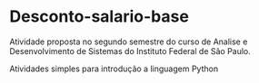 # Desconto-salario-base

Atividade proposta no segundo semestre do curso de Analise e Desenvolvimento de Sistemas do Instituto Federal de São Paulo.

Atividades simples para introdução a linguagem Python
